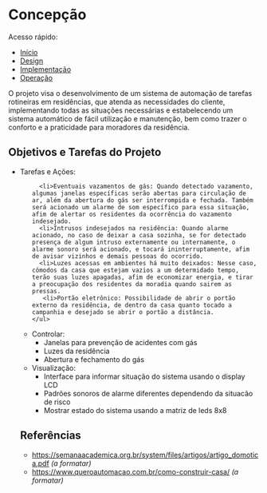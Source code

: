 # Concepção
Acesso rápido:

- [Início](https://github.com/LeoAndriolli/PI2)
- [Design](https://github.com/LeoAndriolli/PI2)
- [Implementação](https://github.com/LeoAndriolli/PI2)
- [Operação](https://github.com/LeoAndriolli/PI2)

O projeto visa o desenvolvimento de um sistema de automação de tarefas rotineiras em residências, que atenda as necessidades do cliente, implementando todas as situações necessárias e estabelecendo um sistema automático de fácil utilização e manutenção, bem como trazer o conforto e a praticidade para moradores da residência.

## Objetivos e Tarefas do Projeto

<ul>
  <li>Tarefas e Ações:
    <ul>
     
      <li>Eventuais vazamentos de gás: Quando detectado vazamento, algumas janelas específicas serão abertas para circulação de ar, além da abertura do gás ser interrompida e fechada. Também será acionado um alarme de som específico para essa situação, afim de alertar os residentes da ocorrência do vazamento indesejado.
      <li>Intrusos indesejados na residência: Quando alarme acionado, no caso de deixar a casa sozinha, se for detectado presença de algum intruso externamente ou internamente, o alarme sonoro será acionado, e tocará ininterruptamente, afim de avisar vizinhos e demais pessoas do ocorrido.
      <li>Luzes acessas em ambientes há muito deixados: Nesse caso, cômodos da casa que estejam vazios a um determidado tempo, terão suas luzes apagadas, afim de economizar energia, e tirar a preocupação dos residentes da moradia quando sairem as pressas.
       <li>Portão eletrônico: Possibilidade de abrir o portão externo da residência, de dentro da casa quanto tocado a campanhia e desejado se abrir o portão a distância.
    </ul>
  </li>
  <li>Controlar:
      <ul>
      <li>Janelas para prevenção de acidentes com gás</li>
      <li>Luzes da residência</li>
      <li>Abertura e fechamento do gás</li>
    </ul>
  </li>
<li>Visualização:
    <ul>
      <li>Interface para informar situação do sistema usando o display LCD</li>
      <li>Padrões sonoros de alarme diferentes dependendo da situacão de risco</li>
      <li>Mostrar estado do sistema usando a matriz de leds 8x8</li>
    </ul>
  </li>
</ul>

## Referências
- https://semanaacademica.org.br/system/files/artigos/artigo_domotica.pdf _(a formatar)_
- https://www.queroautomacao.com.br/como-construir-casa/ _(a formatar)_
